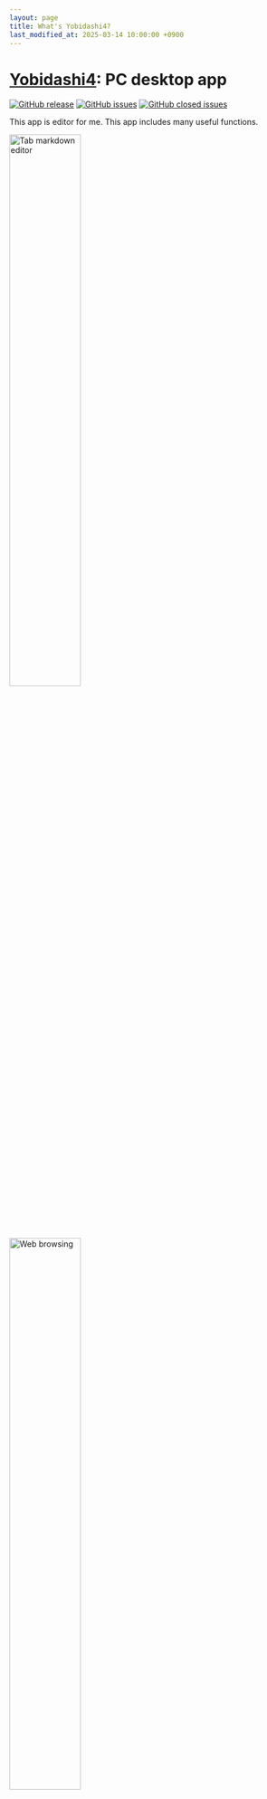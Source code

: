```yaml
---
layout: page
title: What's Yobidashi4?
last_modified_at: 2025-03-14 10:00:00 +0900
---
```

# [Yobidashi4](https://github.com/toastkidjp/Yobidashi4): PC desktop app
[![GitHub release](https://img.shields.io/github/release/toastkidjp/Yobidashi4.svg)](https://github.com/toastkidjp/Yobidashi4/releases)
[![GitHub issues](https://img.shields.io/github/issues/toastkidjp/Yobidashi4.svg)](https://github.com/toastkidjp/Yobidashi4/issues)
[![GitHub closed issues](https://img.shields.io/github/issues-closed/toastkidjp/Yobidashi4.svg)](https://github.com/toastkidjp/Yobidashi4/issues?q=is%3Aissue+is%3Aclosed)

This app is editor for me. This app includes many useful functions.

<a href="{{ '/assets/image/yobidashi4/editor.png' }}"><img src="{{ '/assets/image/yobidashi4/editor.png' }}" alt="Tab markdown editor" width="50%" height="50%"></a>
<a href="{{ '/assets/image/yobidashi4/web-browser.png' }}"><img src="{{ '/assets/image/yobidashi4/web-browser.png' }}" alt="Web browsing" width="50%" height="50%"></a>
<a href="{{ '/assets/image/yobidashi4/loan.png' }}"><img src="{{ '/assets/image/yobidashi4/loan.png' }}" alt="Loan calculator" width="50%" height="50%"></a>


- Tab editor (optimized for writing Markdown, enable to highlighing and preview)
- Tab web browsing (powered by Chromium embedded)
- Full-text search
- Aggregation
- Value converter tools (likes [this web app](https://toastkidjp.github.io/loan.html))
- Slideshow
- Calendar
- Loan calculator

## Runtime environment
Java 17 and over.

## Package download
I provide UberJar for Mac and Windows users.

https://github.com/toastkidjp/Yobidashi4/releases

## Architecture
Layered architecture

This app contains 3 layer.

- domain
- presentaion: This layer cannot reference infrastructure directly.
- infrastructure: This layer contains implementation of domain code.


```
domain         presentation
  ↑                |
  ｜                |
infrastructure  ×←
```

And, presentation layer is written by MVVM pattern.

```
Composable function ---> ViewModel
```

ViewModel does not mean an AAC component. These just contains only states and logics.
It makes easier for writing unit test, and keeping simple UI code.

## Tech stack
- Kotlin
- [Jetpack Compose Multiplatform](https://github.com/JetBrains/compose-multiplatform)
- [Koin](https://insert-koin.io/): Lightweight and dynamic dependency injection framework for Kotlin
- [Kover](https://github.com/Kotlin/kotlinx-kover): Coverage calculation tool

## Unit test code coverage
Over 90%

| Category | Coverage(%)
|:---|:---
| Class | 98% (641/654)
| Method | 96.4% (2060/2138)
| Branch | 90.4% (2827/3128)
| Line | 99.4% (7861/7912)
| Instruction | 98.5% (69498/70536)

Calculated by Kover.

# Other

## Why does this app name contain "4"?

1. [(Deprecated) Yobidashi 1](https://github.com/toastkidjp/Yobidashi): This app had been written with Java and JavaFX(8).
2. [Yobidashi 2](https://github.com/toastkidjp/Yobidashi_kt): Android app
3. [(Deprecated) Yobidashi Compact](https://github.com/toastkidjp/yobidashi_compact): Simple tool for management my articles. This app has been written by Swing.
4. This app.

Generally in Japan, the number 4 is considered unlucky, but I don't think so.


